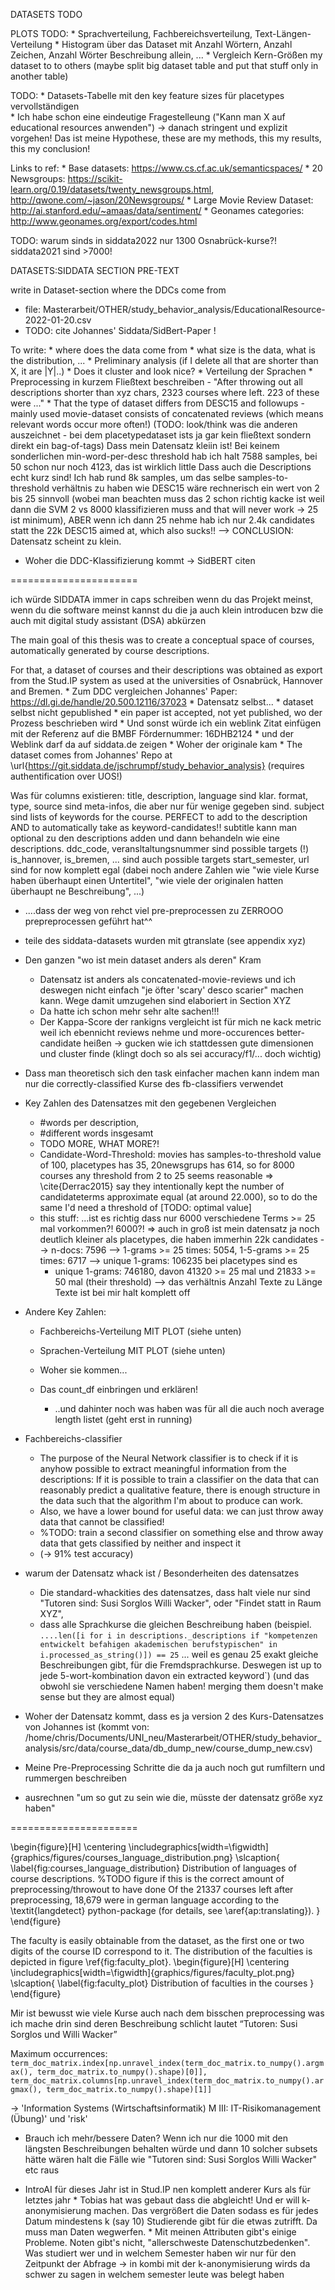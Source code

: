 DATASETS TODO

PLOTS TODO: 
	* Sprachverteilung, Fachbereichsverteilung, Text-Längen-Verteilung
	* Histogram über das Dataset mit Anzahl Wörtern, Anzahl Zeichen, Anzahl Wörter Beschreibung allein, ...
	* Vergleich Kern-Größen my dataset to to others (maybe split big dataset table and put that stuff only in another table)


TODO: 
	* Datasets-Tabelle mit den key feature sizes für placetypes vervollständigen	
	* Ich habe schon eine eindeutige Fragestelleung ("Kann man X auf educational resources anwenden") -> danach stringent und explizit vorgehen! Das ist meine Hypothese, these are my methods, this my results, this my conclusion! 


Links to ref:
	* Base datasets: https://www.cs.cf.ac.uk/semanticspaces/
	* 20 Newsgroups: https://scikit-learn.org/0.19/datasets/twenty_newsgroups.html, http://qwone.com/~jason/20Newsgroups/
	* Large Movie Review Dataset: http://ai.stanford.edu/~amaas/data/sentiment/
	* Geonames categories: http://www.geonames.org/export/codes.html


TODO: warum sinds in siddata2022 nur 1300 Osnabrück-kurse?! siddata2021 sind >7000!


DATASETS:SIDDATA SECTION PRE-TEXT

write in Dataset-section where the DDCs come from
* file: Masterarbeit/OTHER/study_behavior_analysis/EducationalResource-2022-01-20.csv
* TODO: cite Johannes' Siddata/SidBert-Paper !

To write:
	* where does the data come from
	* what size is the data, what is the distribution, ...
	* Preliminary analysis (if I delete all that are shorter than X, it are |Y|..)
	* Does it cluster and look nice?
	* Verteilung der Sprachen
	* Preprocessing in kurzem Fließtext beschreiben - "After throwing out all descriptions shorter than xyz chars, 2323 courses where left. 223 of these were ..."
	* That the type of dataset differs from DESC15 and followups - mainly used movie-dataset consists of concatenated reviews (which means relevant words occur more often!) 
	    (TODO: look/think was die anderen auszeichnet - bei dem placetypedataset ists ja gar kein fließtext sondern direkt ein bag-of-tags)
	Dass mein Datensatz kleiin ist! Bei keinem sonderlichen min-word-per-desc threshold hab ich halt 7588 samples, bei 50 schon nur noch 4123, das ist wirklich little
	Dass auch die Descriptions echt kurz sind! Ich hab rund 8k samples, um das selbe samples-to-threshold verhältnis zu haben wie DESC15 wäre rechnerisch ein wert von 2 bis 25 sinnvoll (wobei man beachten muss das 2 schon richtig kacke ist weil dann die SVM 2 vs 8000 klassifizieren muss and that will never work -> 25 ist minimum), ABER wenn ich dann 25 nehme hab ich nur 2.4k candidates statt the 22k DESC15 aimed at, which also sucks!! --> CONCLUSION: Datensatz scheint zu klein.

* Woher die DDC-Klassifizierung kommt -> SidBERT citen

======================

ich würde SIDDATA immer in caps schreiben wenn du das Projekt meinst, wenn du die software meinst kannst du die ja auch klein introducen bzw die auch mit digital study assistant (DSA) abkürzen

The main goal of this thesis was to create a conceptual space of courses, automatically generated by course descriptions.

For that, a dataset of courses and their descriptions was obtained as export from the Stud.IP system as used at the universities of Osnabrück, Hannover and Bremen.
	* Zum DDC vergleichen Johannes' Paper: https://dl.gi.de/handle/20.500.12116/37023
	* Datensatz selbst...
		* dataset selbst nicht gepublished
		* ein paper ist accepted, not yet published, wo der Prozess beschrieben wird
		* Und sonst würde ich ein weblink Zitat einfügen mit der Referenz auf die BMBF Fördernummer: 16DHB2124
		* und der Weblink darf da auf siddata.de zeigen
		* Woher der originale kam
		* The dataset comes from Johannes' Repo at \url{https://git.siddata.de/jschrumpf/study_behavior_analysis} (requires authentification over UOS!)

Was für columns existieren:
    title, description, language sind klar.
    format, type, source sind meta-infos, die aber nur für wenige gegeben sind.
    subject sind lists of keywords for the course. PERFECT to add to the description AND to automatically take as keyword-candidates!!
    subtitle kann man optional zu den descriptions adden und dann behandeln wie eine descriptions.
    ddc_code, veransltaltungsnummer sind possible targets (!)
    is_hannover, is_bremen, ... sind auch possible targets
    start_semester, url sind for now  komplett egal
    (dabei noch andere Zahlen wie "wie viele Kurse haben überhaupt einen Untertitel", "wie viele der originalen hatten überhaupt ne Beschreibung", ...)

* ....dass der weg von rehct viel pre-preprocessen zu ZERROOO prepreprocessen geführt hat^^

* teile des siddata-datasets wurden mit gtranslate (see appendix xyz)

* Den ganzen "wo ist mein dataset anders als deren" Kram
	* Datensatz ist anders als concatenated-movie-reviews und ich deswegen nicht einfach "je öfter 'scary' desco scarier" machen kann. Wege damit umzugehen sind elaboriert in Section XYZ
	* Da hatte ich schon mehr sehr alte sachen!!!
	* Der Kappa-Score der rankigns vergleicht ist für mich ne kack metric weil ich ebennicht reviews nehme und more-occurences better-candidate heißen -> gucken wie ich stattdessen gute dimensionen und cluster finde (klingt doch so als sei accuracy/f1/... doch wichtig)

* Dass man theoretisch sich den task einfacher machen kann indem man nur die correctly-classified Kurse des fb-classifiers verwendet

* Key Zahlen des Datensatzes mit den gegebenen Vergleichen
	* #words per description,
	* #different words insgesamt
	* TODO MORE, WHAT MORE?!
	* Candidate-Word-Threshold: movies has samples-to-threshold value of 100, placetypes has 35, 20newsgrups has 614, so for 8000 courses any threshold from 2 to 25 seems reasonable => \cite{Derrac2015} say they intentionally kept the number of candidateterms approximate equal (at around 22.000), so to do the same I'd need a threshold of [TODO: optimal value]
	* this stuff: 
		...ist es richtig dass nur 6000 verschiedene Terms >= 25 mal vorkommen?! 6000?!
		=> auch in groß ist mein datensatz ja noch deutlich kleiner als placetypes, die haben immerhin 22k candidates
		--> n-docs: 7596
		--> 1-grams >= 25 times: 5054, 1-5-grams >= 25 times: 6717
		--> unique 1-grams: 106235
		bei placetypes sind es 
		* unique 1-grams: 746180, davon 41320 >= 25 mal und 21833 >= 50 mal (their threshold)
		--> das verhältnis Anzahl Texte zu Länge Texte ist bei mir halt komplett off 


* Andere Key Zahlen: 
	* Fachbereichs-Verteilung MIT PLOT (siehe unten)
	* Sprachen-Verteilung MIT PLOT (siehe unten)

	* Woher sie kommen... 
	* Das count_df einbringen und erklären!
		* ..und dahinter noch was haben was für all die auch noch average length listet (geht erst in running)



* Fachbereichs-classifier
	* The purpose of the Neural Network classifier is to check if it is anyhow possible to extract meaningful information from the descriptions: If it is possible to train a classifier on the data that can reasonably predict a qualitative feature, there is enough structure in the data such that the algorithm I'm about to produce can work.
	* Also, we have a lower bound for useful data: we can just throw away data that cannot be classified!
	* %TODO: train a second classifier on something else and throw away data that gets classified by neither and inspect it
	* (-> 91\% test accuracy)


* warum der Datensatz whack ist / Besonderheiten des datensatzes
	* Die standard-whackities des datensatzes, dass halt viele nur sind "Tutoren sind: Susi Sorglos Willi Wacker", oder "Findet statt in Raum XYZ", 
	* dass alle Sprachkurse die gleichen Beschreibung haben (beispiel. `....len([i for i in descriptions._descriptions if "kompetenzen entwickelt befahigen akademischen berufstypischen" in i.processed_as_string()]) == 25`  ... weil es genau 25 exakt gleiche Beschreibungen gibt, für die Fremdsprachkurse. Deswegen ist up to jede 5-wort-kombination davon ein extracted keyword`) (und das obwohl sie verschiedene Namen haben! merging them doesn't make sense but they are almost equal)


* Woher der Datensatz kommt, dass es ja version 2 des Kurs-Datensatzes von Johannes ist (kommt von: /home/chris/Documents/UNI_neu/Masterarbeit/OTHER/study_behavior_analysis/src/data/course_data/db_dump_new/course_dump_new.csv)

* Meine Pre-Preprocessing Schritte die da ja auch noch gut rumfiltern und rummergen beschreiben

* ausrechnen "um so gut zu sein wie die, müsste der datensatz größe xyz haben"


======================



\begin{figure}[H]
	\centering
	\includegraphics[width=\figwidth]{graphics/figures/courses_language_distribution.png}
	\slcaption{
		\label{fig:courses_language_distribution}
		Distribution of languages of course descriptions.
		%TODO figure if this is the correct amount of preprocessing/throwout to have done
		Of the 21337 courses left after preprocessing, 18,679 were in german language according to the \textit{langdetect} python-package (for details, see \aref{ap:translating}).
		}
\end{figure}


The faculty is easily obtainable from the dataset, as the first one or two digits of the course ID correspond to it. The distribution of the faculties is depicted in figure \ref{fig:faculty_plot}.
\begin{figure}[H]
	\centering
	\includegraphics[width=\figwidth]{graphics/figures/faculty_plot.png}
	\slcaption{
		\label{fig:faculty_plot}
		Distribution of faculties in the courses
		}
\end{figure}


Mir ist bewusst wie viele Kurse auch nach dem bisschen preprocessing was ich mache drin sind deren Beschreibung schlicht lautet “Tutoren: Susi Sorglos und Willi Wacker”


Maximum occurrences:
`term_doc_matrix.index[np.unravel_index(term_doc_matrix.to_numpy().argmax(), term_doc_matrix.to_numpy().shape)[0]], term_doc_matrix.columns[np.unravel_index(term_doc_matrix.to_numpy().argmax(), term_doc_matrix.to_numpy().shape)[1]]`

→ 'Information Systems (Wirtschaftsinformatik) M III: IT-Risikomanagement (Übung)' und 'risk'



* Brauch ich mehr/bessere Daten? Wenn ich nur die 1000 mit den längsten Beschreibungen behalten würde und dann 10 solcher subsets hätte wären halt die Fälle wie "Tutoren sind: Susi Sorglos Willi Wacker" etc raus

* IntroAI für dieses Jahr ist in Stud.IP nen komplett anderer Kurs als für letztes jahr 
		* Tobias hat was gebaut dass die abgleicht! Und er will k-anonymisierung machen. Das vergrößert die Daten sodass es für jedes Datum mindestens k (say 10) Studierende gibt für die etwas zutrifft. Da muss man Daten wegwerfen.
		* Mit meinen Attributen gibt's einige Probleme. Noten gibt's nicht, "allerschweste Datenschutzbedenken". Was studiert wer und in welchem Semester haben wir nur für den Zeitpunkt der Abfrage -> in kombi mit der k-anonymisierung wirds da schwer zu sagen in welchem semester leute was belegt haben